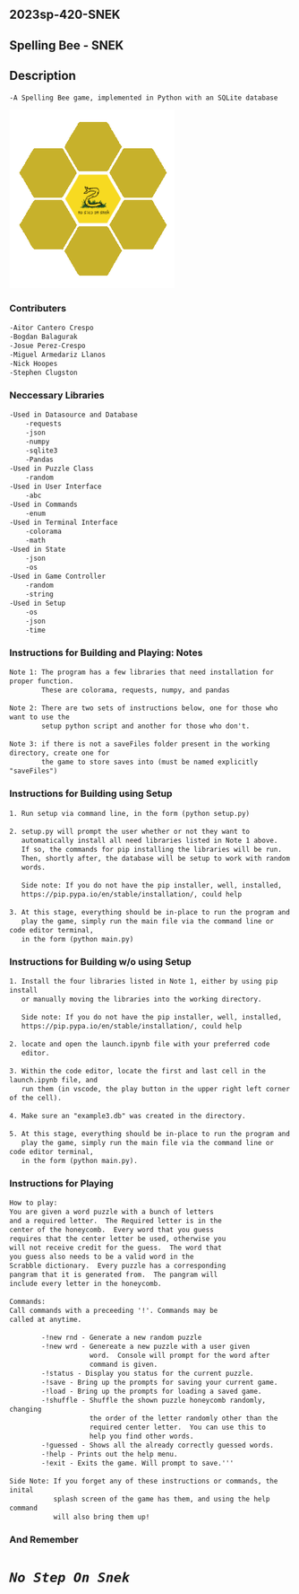 
## 2023sp-420-SNEK
## Spelling Bee - SNEK

## Description

    -A Spelling Bee game, implemented in Python with an SQLite database


![Screenshot](SNEKTransperent.png)

### Contributers

    -Aitor Cantero Crespo
    -Bogdan Balagurak
    -Josue Perez-Crespo
    -Miguel Armedariz Llanos
    -Nick Hoopes
    -Stephen Clugston

### Neccessary Libraries

    -Used in Datasource and Database
        -requests
        -json
        -numpy
        -sqlite3
        -Pandas
    -Used in Puzzle Class
        -random
    -Used in User Interface
        -abc
    -Used in Commands
        -enum
    -Used in Terminal Interface
        -colorama
        -math
    -Used in State
        -json
        -os
    -Used in Game Controller
        -random
        -string
    -Used in Setup
        -os
        -json
        -time
    

### Instructions for Building and Playing: Notes

    Note 1: The program has a few libraries that need installation for proper function.
            These are colorama, requests, numpy, and pandas

    Note 2: There are two sets of instructions below, one for those who want to use the 
            setup python script and another for those who don't.

    Note 3: if there is not a saveFiles folder present in the working directory, create one for
            the game to store saves into (must be named explicitly "saveFiles")


### Instructions for Building using Setup

    1. Run setup via command line, in the form (python setup.py)

    2. setup.py will prompt the user whether or not they want to 
       automatically install all need libraries listed in Note 1 above.
       If so, the commands for pip installing the libraries will be run.
       Then, shortly after, the database will be setup to work with random
       words.

       Side note: If you do not have the pip installer, well, installed,
       https://pip.pypa.io/en/stable/installation/, could help
    
    3. At this stage, everything should be in-place to run the program and 
       play the game, simply run the main file via the command line or code editor terminal,
       in the form (python main.py)



### Instructions for Building w/o using Setup

    1. Install the four libraries listed in Note 1, either by using pip install
       or manually moving the libraries into the working directory.

       Side note: If you do not have the pip installer, well, installed,
       https://pip.pypa.io/en/stable/installation/, could help

    2. locate and open the launch.ipynb file with your preferred code
       editor.

    3. Within the code editor, locate the first and last cell in the launch.ipynb file, and
       run them (in vscode, the play button in the upper right left corner of the cell).
    
    4. Make sure an "example3.db" was created in the directory.
    
    5. At this stage, everything should be in-place to run the program and 
       play the game, simply run the main file via the command line or code editor terminal,
       in the form (python main.py).

### Instructions for Playing

    How to play:
    You are given a word puzzle with a bunch of letters
    and a required letter.  The Required letter is in the
    center of the honeycomb.  Every word that you guess
    requires that the center letter be used, otherwise you
    will not receive credit for the guess.  The word that
    you guess also needs to be a valid word in the
    Scrabble dictionary.  Every puzzle has a corresponding
    pangram that it is generated from.  The pangram will
    include every letter in the honeycomb.

    Commands:
    Call commands with a preceeding '!'. Commands may be
    called at anytime.

            -!new rnd - Generate a new random puzzle
            -!new wrd - Genereate a new puzzle with a user given
                        word.  Console will prompt for the word after
                        command is given.
            -!status - Display you status for the current puzzle.
            -!save - Bring up the prompts for saving your current game.
            -!load - Bring up the prompts for loading a saved game.
            -!shuffle - Shuffle the shown puzzle honeycomb randomly, changing
                        the order of the letter randomly other than the 
                        required center letter.  You can use this to
                        help you find other words.
            -!guessed - Shows all the already correctly guessed words.
            -!help - Prints out the help menu.
            -!exit - Exits the game. Will prompt to save.'''

    Side Note: If you forget any of these instructions or commands, the inital
               splash screen of the game has them, and using the help command
               will also bring them up!



### And Remember
    
#  ***`No Step On Snek`*** 

        

